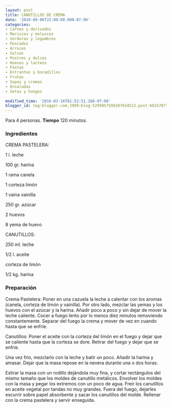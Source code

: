 ```yaml
---
layout: post
title: CANUTILLOS DE CREMA
date: '2010-09-06T22:00:00.000-07:00'
categories:
- Carnes y derivados
- Mariscos y moluscos
- Verduras y legumbres
- Pescados
- Arroces
- Salsas
- Postres y dulces
- Huevos y lacteos
- Pastas
- Entrantes y bocadillos
- Frutas
- Sopas y cremas
- Ensaladas
- Setas y hongos
 
modified_time: '2016-03-16T01:52:51.266-07:00'
blogger_id: tag:blogger.com,1999:blog-5299957599287034512.post-601578713665953828
---
```


Para 4 personas.
<b>Tiempo</b> 120 minutos.

<h3>Ingredientes</h3>

CREMA PASTELERA:

1 l. leche

100 gr. harina

1 rama canela

1 corteza limón

1 vaina vainilla

250 gr. azúcar

2 huevos

8 yema de huevo

CANUTILLOS:

250 ml. leche

1/2 l. aceite

corteza de limón

1/2 kg. harina

<h3>Preparación</h3>

Crema Pastelera: Poner en una cazuela la leche a calentar con los aromas (canela, corteza de limón y vainilla). Por otro lado, mezclar las yemas y los huevos con el azúcar y la harina. Añadir poco a poco y sin dejar de mover la leche caliente. Cocer a fuego lento por lo menos diez minutos removiendo constantemente. Separar del fuego la crema y mover de vez en cuando hasta que se enfríe.

Canutillos: Poner el aceite con la corteza del limón en el fuego y dejar que se caliente hasta que la corteza se dore. Retirar del fuego y dejar que se enfríe.

Una vez frío, mezclarlo con la leche y batir un poco. Añadir la harina y amasar. Dejar que la masa repose en la nevera durante una o dos horas.

Estirar la masa con un rodillo dejándola muy fina, y cortar rectángulos del mismo tamaño que los moldes de canutillo metálicos. Envolver los moldes con la masa y pegar los extremos con un poco de agua. Freír los canutillos en aceite vegetal por tandas no muy grandes. Fuera del fuego, dejarles escurrir sobre papel absorbente y sacar los canutillos del molde. Rellenar con la crema pastelera y servir enseguida.

